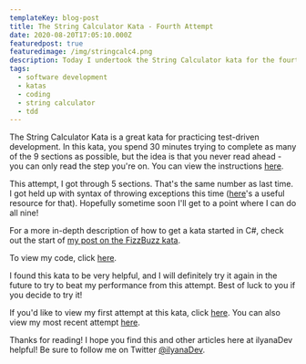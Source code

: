 ```yaml
---
templateKey: blog-post
title: The String Calculator Kata - Fourth Attempt
date: 2020-08-20T17:05:10.000Z
featuredpost: true
featuredimage: /img/stringcalc4.png
description: Today I undertook the String Calculator kata for the fourth time. I got through five of nine sections in the 30 minutes provided.
tags:
  - software development
  - katas
  - coding
  - string calculator
  - tdd
---
```


The String Calculator Kata is a great kata for practicing test-driven development. In this kata, you spend 30 minutes trying to complete as many of the 9 sections as possible, but the idea is that you never read ahead - you can only read the step you're on. You can view the instructions [here](https://github.com/ardalis/kata-catalog/blob/master/katas/String%20Calculator.md).

This attempt, I got through 5 sections. That's the same number as last time. I got held up with syntax of throwing exceptions this time ([here](https://docs.microsoft.com/en-us/dotnet/csharp/programming-guide/exceptions/creating-and-throwing-exceptions)'s a useful resource for that). Hopefully sometime soon I'll get to a point where I can do all nine!

For a more in-depth description of how to get a kata started in C#, check out the start of [my post on the FizzBuzz kata](https://ilyana.dev/blog/2020-06-22-fizzbuzz-kata-PPP/).

To view my code, click [here](https://github.com/ilyanaDev/KataPractice/blob/master/StringCalculator/2020-08-20).

I found this kata to be very helpful, and I will definitely try it again in the future to try to beat my performance from this attempt. Best of luck to you if you decide to try it!

If you'd like to view my first attempt at this kata, click [here](https://ilyana.dev/blog/2020-06-22-string-calculator-kata-firsttry/). You can also view my most recent attempt [here](https://github.com/ilyanaDev/KataPractice/tree/master/StringCalculator/2020-07-31).

Thanks for reading! I hope you find this and other articles here at ilyanaDev helpful! Be sure to follow me on Twitter [@ilyanaDev](https://twitter.com/ilyanaDev).

